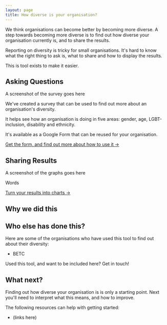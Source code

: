 ```yaml
---
layout: page
title: How diverse is your organisation?
---
```


We think organisations can become better by becoming more diverse. A step towards becoming more diverse is to find out how diverse your organisation currently is, and to share the results.

Reporting on diversity is tricky for small organisations. It's hard to know what the right thing to ask is, what to share and how to display the results.

This is tool exists to make it easier.

## Asking Questions

<aside>A screenshot of the survey goes here</aside>

We've created a survey that can be used to find out more about an organisation's diversity.

It helps see how an organisation is doing in five areas: gender, age, LGBT-inclusion, disability and ethnicity.

It's available as a Google Form that can be reused for your organisation.

[Get the form, and find out more about how to use it &rarr;](/questions)

## Sharing Results

<aside>A screenshot of the graphs goes here</aside>

Words

[Turn your results into charts &rarr;](/)

## Why we did this

## Who else has done this?

Here are some of the organisations who have used this tool to find out about their diversity:

* BETC

Used this tool, and want to be included here? Get in touch!

## What next?

Finding out how diverse your organisation is is only a starting point. Next you'll need to interpret what this means, and how to improve.

The following resources can help with getting started:

* (links here)

